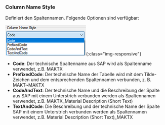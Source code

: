 ### Column Name Style

Definiert den Spaltennamen. Folgende Optionen sind verfügbar: 

![column_name_style_options](/img/content/column_name_style_options.png){:class="img-responsive"}

- **Code**: Der technische Spaltenname aus SAP wird als Spaltenname verwendet, z.B. MAKTX
- **PrefixedCode**: Der technische Name der Tabelle wird mit dem Tilde-Zeichen und dem entsprechenden Spaltennamen verbunden, z. B. MAKT~MAKTX
- **CodeAndText**: Der technische Name und die Beschreibung der Spalte aus SAP mit einem Unterstrich verbunden werden als Spaltennamen verwendet, z.B. MAKTX_Material Description (Short Text)
- **TextAndCode**: Die Beschreibung und der technische Name der Spalte SAP mit einem Unterstrich verbunden werden als Spaltennamen verwendet, z.B. Material Description (Short Text)_MAKTX